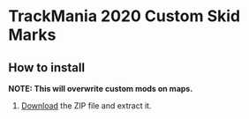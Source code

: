 # TrackMania 2020 Custom Skid Marks

## How to install
**NOTE: This will overwrite custom mods on maps.**

1. [Download](/releases/latest/download/Skids.zip) the ZIP file and extract it.
